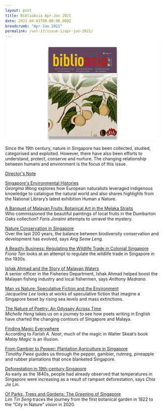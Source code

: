 ```yaml
---
layout: post
title: BiblioAsia Apr-Jun 2021
date: 2021-04-01T00:00:00.000Z
breadcrumb: "Apr-Jun 2021"
permalink: /vol-17/issue-1/apr-jun-2021/
---
```


<img src="/images/Vol-17-issue-1/Vol17_Iss1.jpg">

Since the 19th century, nature in Singapore has been collected, studied, categorised and exploited. However, there have also been efforts to understand, protect, conserve and nurture. The changing relationship between humans and environment is the focus of this issue.

[Director's Note](/vol-17/issue-1/apr-jun-2021/director-note)

[Singapore's Environmental Histories](/vol-17/issue-1/apr-jun-2021/humanxnature)<br>*Georgina Wong* explores how European naturalists leveraged indigenous knowledge to catalogue the natural world and also shares highlights from the National Library’s latest exhibition Human x Nature.

[A Banquet of Malayan Fruits: Botanical Art in the Melaka Straits](/vol-17/issue-1/apr-jun-2021/malayan-fruits)<br>Who commissioned the beautiful paintings of local fruits in the Dumbarton Oaks collection? *Faris Joraimi* attempts to unravel the mystery.

[Nature Conservation in Singapore](/vol-17/issue-1/apr-jun-2021/nature)<br>Over the last 200 years, the balance between biodiversity conservation and development has evolved, says *Ang Seow Leng*.

[A Beastly Business: Regulating the Wildlife Trade in Colonial Singapore](/vol-17/issue-1/apr-jun-2021/beastly-business)<br>*Fiona Tan* looks at an attempt to regulate the wildlife trade in Singapore in the 1930s.

[Ishak Ahmad and the Story of Malayan Waters](/vol-17/issue-1/apr-jun-2021/ishak-ahmad)<br>A senior officer in the Fisheries Department, Ishak Ahmad helped boost the Malayan fishing industry and local fishermen, says *Anthony Medrano*.

[Man vs Nature: Speculative Fiction and the Environment ](/vol-17/issue-1/apr-jun-2021/manvsnature)<br>*Jacqueline Lee* looks at works of speculative fiction that imagine a Singapore beset by rising sea levels and mass extinctions.

[The Nature of Poetry: An Odyssey Across Time](/vol-17/issue-1/apr-jun-2021/poetry)<br>*Michelle Heng* takes us on a journey to see how poets writing in English have charted the changing contours of Singapore and Malaya.

[Finding Magic Everywhere](/vol-17/issue-1/apr-jun-2021/malay-magic)<br>According to *Farish A. Noor*, much of the magic in Walter Skeat’s book *Malay Magic* is an illusion.

[From Gambier to Pepper: Plantation Agriculture in Singapore ](/vol-17/issue-1/apr-jun-2021/agriculture)<br>*Timothy Pwee* guides us through the pepper, gambier, nutmeg, pineapple and rubber plantations that once blanketed Singapore.

[Deforestation in 19th-century Singapore](/vol-17/issue-1/apr-jun-2021/deforestation)<br>As early as the 1840s, people had already observed that temperatures in Singapore were increasing as a result of rampant deforestation, says *Chia Jie Lin*.

[Of Parks, Trees and Gardens: The Greening of Singapore](/vol-17/issue-1/apr-jun-2021/greening)<br>*Lim Tin Seng* traces the journey from the first botanical garden in 1822 to the “City in Nature” vision in 2020.
